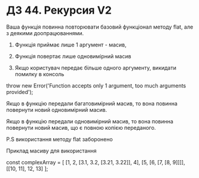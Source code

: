 # ДЗ 44. Рекурсия V2

Ваша функція повинна повторювати базовий функціонал методу flat, але з деякими доопрацюваннями.

1. Функція приймає лише 1 аргумент - масив,

2. Функція повертає лише одновимірний масив

3. Якщо користувач передає більше одного аргументу, викидати помилку в консоль

throw new Error('Function accepts only 1 argument, too much arguments provided');

Якщо в функцію передали багатовимірний масив, то вона повинна повернути новий одновимірний масив.

Якщо в функцію передали одновимірний масив, то вона повинна повернути новий масив, що є повною копією переданого.

P.S використання методу flat заборонено

Приклад масиву для використання

const complexArray = [
[1, 2, [3.1, 3.2, [3.21, 3.22]], 4],
[5, [6, [7, [8, 9]]]],
[[10, 11], 12, 13]
];